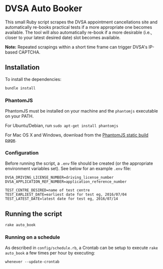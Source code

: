 # DVSA Auto Booker

This small Ruby script scrapes the DVSA appointment cancellations site and automatically re-books practical tests if a more appropriate one becomes available. The tool will also automatically re-book if a more desirable (i.e., closer to your latest desired date) slot becomes available.

**Note:** Repeated scrapings within a short time frame can trigger DVSA's IP-based CAPTCHA.

## Installation

To install the dependencies:

```
bundle install
```

### PhantomJS

PhantomJS must be installed on your machine and the `phantomjs` executable on your PATH.

For Ubuntu/Debian, run `sudo apt-get install phantomjs`

For Mac OS X and Windows, download from the [PhantomJS static build page](http://phantomjs.org/download.html).

### Configuration

Before running the script, a `.env` file should be created (or the appropriate environment variables set). See below for an example `.env` file:

```
DVSA_DRIVING_LICENSE_NUMBER=driving_license_number
DVSA_APPLICATION_REF_NUMBER=application_reference_number

TEST_CENTRE_DESIRED=name of test centre
TEST_EARLIEST_DATE=earliest date for test eg, 2016/07/04
TEST_LATEST_DATE=latest date for test eg, 2016/07/14
```

## Running the script

```
rake auto_book
```

### Running on a schedule

As described in `config/schedule.rb`, a Crontab can be setup to execute `rake auto_book` a few times per hour by executing:

```
whenever --update-crontab
```